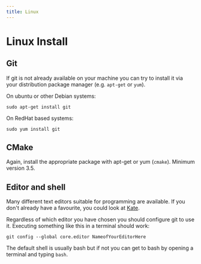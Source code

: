 ```yaml
---
title: Linux
---
```


Linux Install
=============

Git
---

If git is not already available on your machine
you can try to install it via your distribution package manager (e.g. `apt-get` or `yum`).

On ubuntu or other Debian systems:

    sudo apt-get install git

On RedHat based systems:

    sudo yum install git

## CMake ##

Again, install the appropriate package with apt-get or yum (`cmake`). Minimum version 3.5.

## Editor and shell ##

Many different text editors suitable for programming are available.
If you don't already have a favourite, you could look at [Kate](http://kate-editor.org/).

Regardless of which editor you have chosen you should configure git to use it. Executing something like this in a terminal should work:

```
git config --global core.editor NameofYourEditorHere
```

The default shell is usually bash but if not you can get to bash by opening a terminal and typing `bash`.
